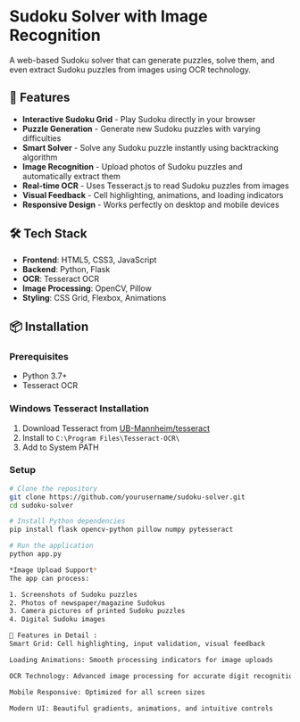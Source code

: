 # Sudoku Solver with Image Recognition

A web-based Sudoku solver that can generate puzzles, solve them, and even extract Sudoku puzzles from images using OCR technology.

## 🚀 Features

- **Interactive Sudoku Grid** - Play Sudoku directly in your browser
- **Puzzle Generation** - Generate new Sudoku puzzles with varying difficulties
- **Smart Solver** - Solve any Sudoku puzzle instantly using backtracking algorithm
- **Image Recognition** - Upload photos of Sudoku puzzles and automatically extract them
- **Real-time OCR** - Uses Tesseract.js to read Sudoku puzzles from images
- **Visual Feedback** - Cell highlighting, animations, and loading indicators
- **Responsive Design** - Works perfectly on desktop and mobile devices

## 🛠️ Tech Stack

- **Frontend**: HTML5, CSS3, JavaScript
- **Backend**: Python, Flask
- **OCR**: Tesseract OCR
- **Image Processing**: OpenCV, Pillow
- **Styling**: CSS Grid, Flexbox, Animations

## 📦 Installation

### Prerequisites
- Python 3.7+
- Tesseract OCR

### Windows Tesseract Installation
1. Download Tesseract from [UB-Mannheim/tesseract](https://github.com/UB-Mannheim/tesseract/wiki)
2. Install to `C:\Program Files\Tesseract-OCR\`
3. Add to System PATH

### Setup
```bash
# Clone the repository
git clone https://github.com/yourusername/sudoku-solver.git
cd sudoku-solver

# Install Python dependencies
pip install flask opencv-python pillow numpy pytesseract

# Run the application
python app.py

*Image Upload Support*
The app can process:

1. Screenshots of Sudoku puzzles
2. Photos of newspaper/magazine Sudokus
3. Camera pictures of printed Sudoku puzzles
4. Digital Sudoku images

🎨 Features in Detail :
Smart Grid: Cell highlighting, input validation, visual feedback

Loading Animations: Smooth processing indicators for image uploads

OCR Technology: Advanced image processing for accurate digit recognition

Mobile Responsive: Optimized for all screen sizes

Modern UI: Beautiful gradients, animations, and intuitive controls
